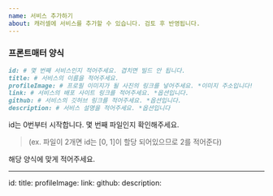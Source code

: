 ```yaml
---
name: 서비스 추가하기
about: 캐러셀에 서비스를 추가할 수 있습니다. 검토 후 반영됩니다.
---
```


### 프론트매터 양식

```md
id: # 몇 번째 서비스인지 적어주세요. 겹치면 빌드 안 됩니다.
title: # 서비스의 이름을 적어주세요.
profileImage: # 프로필 이미지가 될 사진의 링크를 넣어주세요. *이미지 주소입니다!
link: # 서비스의 배포 사이트 링크를 적어주세요. *옵션입니다.
github: # 서비스의 깃허브 링크를 적어주세요. *옵션입니다.
description: # 서비스 설명을 적어주세요. *옵션입니다
```

id는 0번부터 시작합니다. 몇 번째 파일인지 확인해주세요.

> (ex. 파일이 2개면 id는 [0, 1]이 할당 되어있으므로 2를 적어준다)

해당 양식에 맞게 적어주세요.

---

id:
title:
profileImage:
link:
github:
description:
